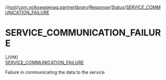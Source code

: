 //[root](../../../../../index.md)/[com.volkswagenag.partnerlibrary](../../../index.md)/[Response](../../index.md)/[Status](../index.md)/[SERVICE_COMMUNICATION_FAILURE](index.md)

# SERVICE_COMMUNICATION_FAILURE

[JVM]\
[SERVICE_COMMUNICATION_FAILURE](index.md)

Failure in communicating the data to the service
